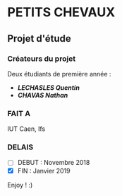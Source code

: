 # PETITS CHEVAUX

## Projet d'étude

### Créateurs du projet

Deux étudiants de première année :
- ***LECHASLES Quentin*** 
- ***CHAVAS Nathan***

### FAIT A  
IUT Caen, Ifs

### DELAIS
- [ ] DEBUT    :   Novembre 2018
- [x] FIN      :   Janvier 2019

Enjoy ! :)
